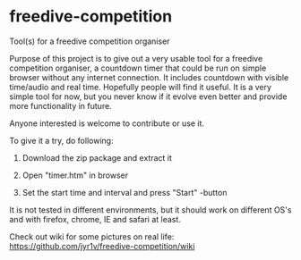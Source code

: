 # freedive-competition
Tool(s) for a freedive competition organiser

Purpose of this project is to give out a very usable tool for a freedive competition organiser, a countdown timer that could be run on simple browser without any internet connection. It includes countdown with visible time/audio and real time. Hopefully people will find it useful. It is a very simple tool for now, but you never know if it evolve even better and provide more functionality in future.

Anyone interested is welcome to contribute or use it.

To give it a try, do following:

1. Download the zip package and extract it

2. Open "timer.htm" in browser

3. Set the start time and interval and press "Start" -button

It is not tested in different environments, but it should work on different OS's and with firefox, chrome, IE and safari at least.

Check out wiki for some pictures on real life:
https://github.com/jyr1v/freedive-competition/wiki
